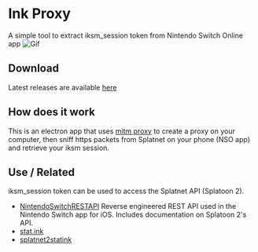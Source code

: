 # Ink Proxy
A simple tool to extract iksm_session token from Nintendo Switch Online app
![Gif](http://splatoon.eu/ink-proxy/screen.gif)

## Download
Latest releases are available [here](https://github.com/eliboa/ink-proxy/releases) 

## How does it work
This is an electron app that uses [mitm proxy](https://github.com/mitmproxy/mitmproxy) to create a proxy on your computer, then sniff https packets from Splatnet on your phone (NSO app) and retrieve your iksm session.

## Use / Related
iksm_session token can be used to access the Splatnet API (Splatoon 2).

* [NintendoSwitchRESTAPI](https://github.com/ZekeSnider/NintendoSwitchRESTAPI) Reverse engineered REST API used in the Nintendo Switch app for iOS. Includes documentation on Splatoon 2's API.
* [stat.ink](https://github.com/fetus-hina/stat.ink) 
* [splatnet2statink](https://github.com/frozenpandaman/splatnet2statink)
